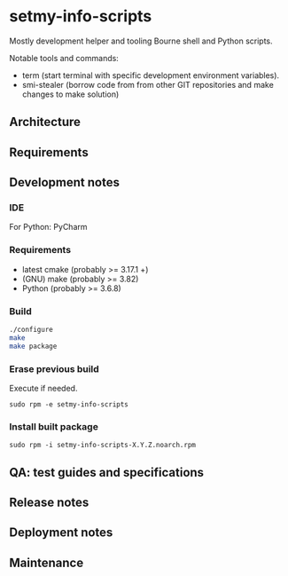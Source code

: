 # setmy-info-scripts

Mostly development helper and tooling Bourne shell and Python scripts.

Notable tools and commands:

- term (start terminal with specific development environment variables).
- smi-stealer (borrow code from from other GIT repositories and make changes to make solution)

## Architecture

## Requirements

## Development notes

### IDE

For Python: PyCharm

### Requirements

- latest cmake (probably >= 3.17.1 +)
- (GNU) make (probably >= 3.82)
- Python (probably >= 3.6.8)

### Build

```sh
./configure
make
make package
```

### Erase previous build

Execute if needed.

```
sudo rpm -e setmy-info-scripts
```

### Install built package

```
sudo rpm -i setmy-info-scripts-X.Y.Z.noarch.rpm
```

## QA: test guides and specifications

## Release notes

## Deployment notes

## Maintenance

